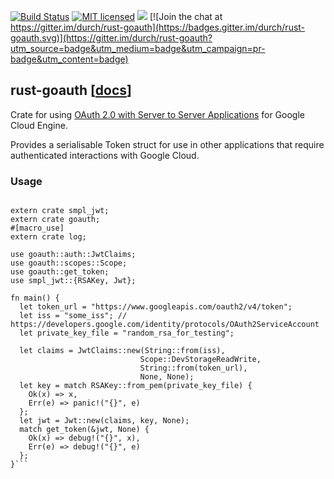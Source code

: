 [![Build Status](https://travis-ci.org/durch/rust-goauth.svg?branch=master)](https://travis-ci.org/durch/rust-goauth)
[![MIT licensed](https://img.shields.io/badge/license-MIT-blue.svg)](https://github.com/durch/rust-goauth/blob/master/LICENSE)
[![](http://meritbadge.herokuapp.com/rust-goauth)](https://crates.io/crates/rust-goauth)
[![Join the chat at https://gitter.im/durch/rust-goauth](https://badges.gitter.im/durch/rust-goauth.svg)](https://gitter.im/durch/rust-goauth?utm_source=badge&utm_medium=badge&utm_campaign=pr-badge&utm_content=badge)

## rust-goauth [[docs](https://durch.github.io/rust-goauth)]

Crate for using [OAuth 2.0 with Server to Server Applications](https://developers.google.com/identity/protocols/OAuth2ServiceAccount) for Google Cloud Engine. 

Provides a serialisable Token struct for use in other applications that require authenticated interactions with Google Cloud.

### Usage

```

extern crate smpl_jwt;
extern crate goauth;
#[macro_use]
extern crate log;

use goauth::auth::JwtClaims;
use goauth::scopes::Scope;
use goauth::get_token;
use smpl_jwt::{RSAKey, Jwt};

fn main() {
  let token_url = "https://www.googleapis.com/oauth2/v4/token";
  let iss = "some_iss"; // https://developers.google.com/identity/protocols/OAuth2ServiceAccount
  let private_key_file = "random_rsa_for_testing";

  let claims = JwtClaims::new(String::from(iss),
                             Scope::DevStorageReadWrite,
                             String::from(token_url),
                             None, None);
  let key = match RSAKey::from_pem(private_key_file) {
    Ok(x) => x,
    Err(e) => panic!("{}", e)
  };
  let jwt = Jwt::new(claims, key, None);
  match get_token(&jwt, None) {
    Ok(x) => debug!("{}", x),
    Err(e) => debug!("{}", e)
  };
}```
